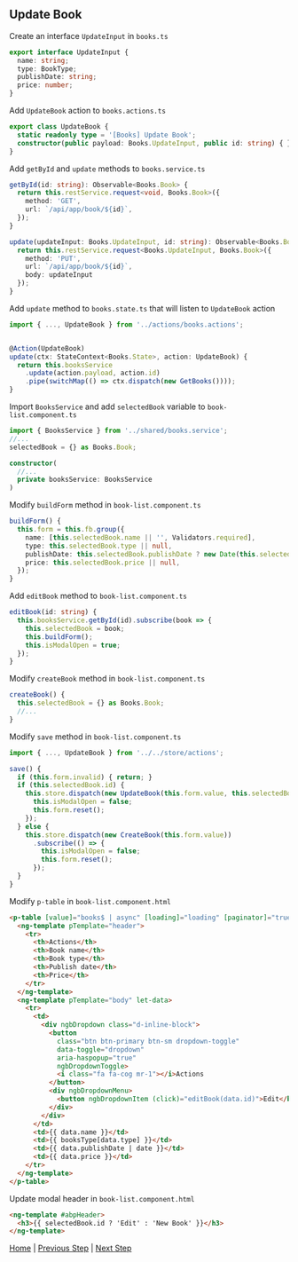 ## Update Book

Create an interface `UpdateInput` in `books.ts`

```typescript
export interface UpdateInput {
  name: string;
  type: BookType;
  publishDate: string;
  price: number;
}

```

Add `UpdateBook` action to `books.actions.ts`

```typescript
export class UpdateBook {
  static readonly type = '[Books] Update Book';
  constructor(public payload: Books.UpdateInput, public id: string) { }
}
```

Add `getById` and `update` methods to `books.service.ts`

```typescript
getById(id: string): Observable<Books.Book> {
  return this.restService.request<void, Books.Book>({
    method: 'GET',
    url: `/api/app/book/${id}`,
  });
}

update(updateInput: Books.UpdateInput, id: string): Observable<Books.Book> {
  return this.restService.request<Books.UpdateInput, Books.Book>({
    method: 'PUT',
    url: `/api/app/book/${id}`,
    body: updateInput
  });
}
```

Add `update` method to `books.state.ts` that will listen to `UpdateBook` action

```typescript
import { ..., UpdateBook } from '../actions/books.actions';


@Action(UpdateBook)
update(ctx: StateContext<Books.State>, action: UpdateBook) {
  return this.booksService
    .update(action.payload, action.id)
    .pipe(switchMap(() => ctx.dispatch(new GetBooks())));
}
```

Import `BooksService` and add `selectedBook` variable to `book-list.component.ts`

```typescript
import { BooksService } from '../shared/books.service';
//...
selectedBook = {} as Books.Book;

constructor(
  //...
  private booksService: BooksService
)
```

Modify `buildForm` method in `book-list.component.ts`

```typescript
buildForm() {
  this.form = this.fb.group({
    name: [this.selectedBook.name || '', Validators.required],
    type: this.selectedBook.type || null,
    publishDate: this.selectedBook.publishDate ? new Date(this.selectedBook.publishDate) : null,
    price: this.selectedBook.price || null,
  });
}
```

Add `editBook` method to `book-list.component.ts`

```typescript
editBook(id: string) {
  this.booksService.getById(id).subscribe(book => {
    this.selectedBook = book;
    this.buildForm();
    this.isModalOpen = true;
  });
}
```

Modify `createBook` method in `book-list.component.ts`

```typescript
createBook() {
  this.selectedBook = {} as Books.Book;
  //...
}
```

Modify `save` method in `book-list.component.ts`

```typescript
import { ..., UpdateBook } from '../../store/actions';

save() {
  if (this.form.invalid) { return; }
  if (this.selectedBook.id) {
    this.store.dispatch(new UpdateBook(this.form.value, this.selectedBook.id)).subscribe(() => {
      this.isModalOpen = false;
      this.form.reset();
    });
  } else {
    this.store.dispatch(new CreateBook(this.form.value))
      .subscribe(() => {
        this.isModalOpen = false;
        this.form.reset();
      });
  }
}
```

Modify `p-table` in `book-list.component.html`

```html
<p-table [value]="books$ | async" [loading]="loading" [paginator]="true" [rows]="10">
  <ng-template pTemplate="header">
    <tr>
      <th>Actions</th>
      <th>Book name</th>
      <th>Book type</th>
      <th>Publish date</th>
      <th>Price</th>
    </tr>
  </ng-template>
  <ng-template pTemplate="body" let-data>
    <tr>
      <td>
        <div ngbDropdown class="d-inline-block">
          <button
            class="btn btn-primary btn-sm dropdown-toggle"
            data-toggle="dropdown"
            aria-haspopup="true"
            ngbDropdownToggle>
            <i class="fa fa-cog mr-1"></i>Actions
          </button>
          <div ngbDropdownMenu>
            <button ngbDropdownItem (click)="editBook(data.id)">Edit</button>
          </div>
        </div>
      </td>
      <td>{{ data.name }}</td>
      <td>{{ booksType[data.type] }}</td>
      <td>{{ data.publishDate | date }}</td>
      <td>{{ data.price }}</td>
    </tr>
  </ng-template>
</p-table>
```

Update modal header in `book-list.component.html`

```html
<ng-template #abpHeader>
  <h3>{{ selectedBook.id ? 'Edit' : 'New Book' }}</h3>
</ng-template>
```

[Home](./../../../README.md) | [Previous Step](StepByStep/../../Step8/Step8.md) | [Next Step](StepByStep/../../Step10/Step10.md)
